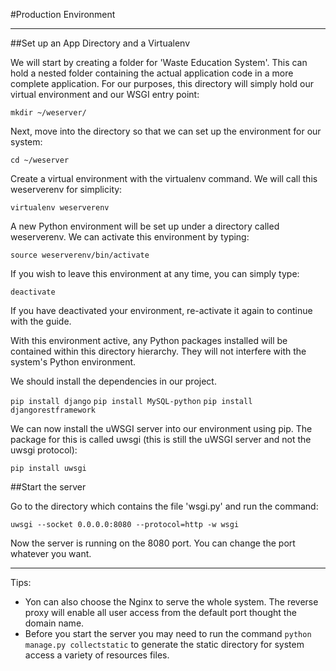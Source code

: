 #Production Environment

---

##Set up an App Directory and a Virtualenv

We will start by creating a folder for 'Waste Education System'. This can hold a nested folder containing the actual application code in a more complete application. For our purposes, this directory will simply hold our virtual environment and our WSGI entry point:

```mkdir ~/weserver/```

Next, move into the directory so that we can set up the environment for our system:

```cd ~/weserver```

Create a virtual environment with the virtualenv command. We will call this weserverenv for simplicity:

```virtualenv weserverenv```

A new Python environment will be set up under a directory called weserverenv. We can activate this environment by typing:

```source weserverenv/bin/activate```

If you wish to leave this environment at any time, you can simply type:

```deactivate```

If you have deactivated your environment, re-activate it again to continue with the guide.

With this environment active, any Python packages installed will be contained within this directory hierarchy. They will not interfere with the system's Python environment. 

We should install the dependencies in our project.

```pip install django```
```pip install MySQL-python```
```pip install djangorestframework```


We can now install the uWSGI server into our environment using pip. The package for this is called uwsgi (this is still the uWSGI server and not the uwsgi protocol):

```pip install uwsgi```

##Start the server

Go to the directory which contains the file 'wsgi.py' and run the command:

```uwsgi --socket 0.0.0.0:8080 --protocol=http -w wsgi```

Now the server is running on the 8080 port. You can change the port whatever you want.

---

Tips:

* Yon can also choose the Nginx to serve the whole system. The reverse proxy will enable all user access from the default port thought the domain name.
* Before you start the server you may need to run the command ```python manage.py collectstatic``` to generate the static directory for system access a variety of resources files.




